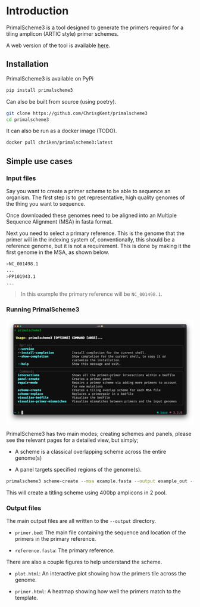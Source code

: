 # Introduction

PrimalScheme3 is a tool designed to generate the primers required for a tiling amplicon (ARTIC style) primer schemes.

A web version of the tool is available [here](https://primalscheme.com). 


## Installation 

PrimalScheme3 is available on PyPi

```bash
pip install primalscheme3
```

Can also be  built from source (using poetry).
```bash
git clone https://github.com/ChrisgKent/primalscheme3
cd primalscheme3
```

It can also be run as a docker image (TODO). 
```bash
docker pull chriken/primalscheme3:latest
```



## Simple use cases

### Input files
Say you want to create a primer scheme to be able to sequence an organism. The first step is to get representative, high quality genomes of the thing you want to sequence.  

Once downloaded these genomes need to be aligned into an Multiple Sequence Alignment (MSA) in fasta format.

Next you need to select a primary reference. This is the genome that the primer will in the indexing system of, conventionally, this should be a reference genome, but it is not a requirement. This is done by making it the first genome in the MSA, as shown below.

```bash
>NC_001498.1
...
>PP101943.1
...
```
>In this example the primary reference will be `NC_001498.1`. 

### Running PrimalScheme3

![](assets/cli.png)


PrimalScheme3 has two main modes; creating schemes and panels, please see the relevant pages for a detailed view, but simply; 

- A scheme is a classical overlapping scheme across the entire genome(s)

- A panel targets specified regions of the genome(s).

```bash
primalscheme3 scheme-create --msa example.fasta --output example_out --amplicon-size 400 --n-pools 2 
```

This will create a titling scheme using 400bp amplicons in 2 pool.


### Output files

The main output files are all written to the `--output` directory.

- `primer.bed`: The main file containing the sequence and location of the primers in the primary reference. 

- `reference.fasta`: The primary reference.

There are also a couple figures to help understand the scheme.

- `plot.html`: An interactive plot showing how the primers tile across the genome.

- `primer.html`: A heatmap showing how well the primers match to the template.








